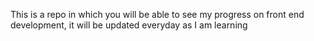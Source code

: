 This is a repo in which you will be able to see my progress on front end development, it will be updated everyday as I am learning
